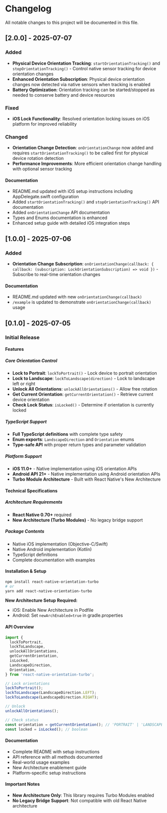 # Changelog

All notable changes to this project will be documented in this file.

## [2.0.0] - 2025-07-07

### Added
- **Physical Device Orientation Tracking**: `startOrientationTracking()` and `stopOrientationTracking()` - Control native sensor tracking for device orientation changes
- **Enhanced Orientation Subscription**: Physical device orientation changes now detected via native sensors when tracking is enabled
- **Battery Optimization**: Orientation tracking can be started/stopped as needed to conserve battery and device resources

### Fixed
- **iOS Lock Functionality**: Resolved orientation locking issues on iOS platform for improved reliability

### Changed
- **Orientation Change Detection**: `onOrientationChange` now added and requires `startOrientationTracking()` to be called first for physical device rotation detection
- **Performance Improvements**: More efficient orientation change handling with optional sensor tracking

#### Documentation
- README.md updated with iOS setup instructions including AppDelegate.swift configuration
- Added `startOrientationTracking()` and `stopOrientationTracking()` API documentation
- Added `onOrientationChange` API documentation
- Types and Enums documentation is enhanced 
- Enhanced setup guide with detailed iOS integration steps

## [1.0.0] - 2025-07-06

### Added
- **Orientation Change Subscription**: `onOrientationChange(callback: { callback: (subscription: LockOrientationSubscription) => void })` - Subscribe to real-time orientation changes

#### Documentation
- README.md updated with new `onOrientationChange(callback)`
- `/example` is updated to demonstrate `onOrientationChange(callback)` usage

## [0.1.0] - 2025-07-05

### Initial Release

#### Features

##### Core Orientation Control
- **Lock to Portrait**: `lockToPortrait()` - Lock device to portrait orientation
- **Lock to Landscape**: `lockToLandscape(direction)` - Lock to landscape left or right
- **Unlock All Orientations**: `unlockAllOrientations()` - Allow free rotation
- **Get Current Orientation**: `getCurrentOrientation()` - Retrieve current device orientation
- **Check Lock Status**: `isLocked()` - Determine if orientation is currently locked

##### TypeScript Support
- **Full TypeScript definitions** with complete type safety
- **Enum exports**: `LandscapeDirection` and `Orientation` enums
- **Type-safe API** with proper return types and parameter validation

##### Platform Support
- **iOS 11.0+** - Native implementation using iOS orientation APIs
- **Android API 21+** - Native implementation using Android orientation APIs
- **Turbo Module Architecture** - Built with React Native's New Architecture

#### Technical Specifications

##### Architecture Requirements
- **React Native 0.70+** required
- **New Architecture (Turbo Modules)** - No legacy bridge support

##### Package Contents
- Native iOS implementation (Objective-C/Swift)
- Native Android implementation (Kotlin)
- TypeScript definitions
- Complete documentation with examples

#### Installation & Setup

```bash
npm install react-native-orientation-turbo
# or
yarn add react-native-orientation-turbo
```

**New Architecture Setup Required:**
- iOS: Enable New Architecture in Podfile
- Android: Set `newArchEnabled=true` in gradle.properties

#### API Overview

```typescript
import {
  lockToPortrait,
  lockToLandscape,
  unlockAllOrientations,
  getCurrentOrientation,
  isLocked,
  LandscapeDirection,
  Orientation,
} from 'react-native-orientation-turbo';

// Lock orientations
lockToPortrait();
lockToLandscape(LandscapeDirection.LEFT);
lockToLandscape(LandscapeDirection.RIGHT);

// Unlock
unlockAllOrientations();

// Check status
const orientation = getCurrentOrientation(); // 'PORTRAIT' | 'LANDSCAPE_LEFT' | 'LANDSCAPE_RIGHT'
const locked = isLocked(); // boolean
```

#### Documentation

- Complete README with setup instructions
- API reference with all methods documented
- Real-world usage examples
- New Architecture enablement guide
- Platform-specific setup instructions

#### Important Notes

- **New Architecture Only**: This library requires Turbo Modules enabled
- **No Legacy Bridge Support**: Not compatible with old React Native architecture
